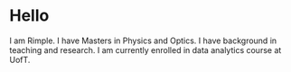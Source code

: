 
# Hello 
 I am Rimple. I have Masters  in Physics and Optics. I have background in teaching and research. I am currently enrolled in data analytics course at UofT. 